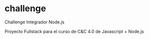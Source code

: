 # challenge
Challenge Integrador Node.js

Proyecto Fullstack para el curso de C&C 4.0 de Javascript + Node.js
